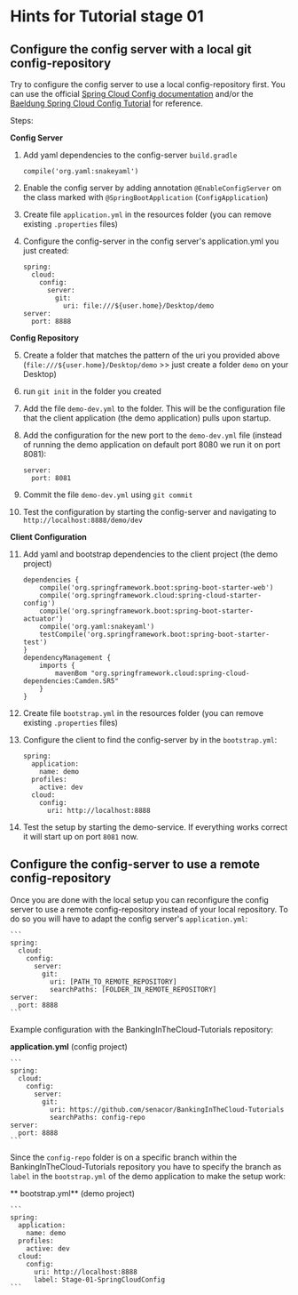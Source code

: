 # Hints for Tutorial stage 01

## Configure the config server with a local git config-repository

Try to configure the config server to use a local config-repository first. You can use the official [Spring Cloud Config documentation](https://cloud.spring.io/spring-cloud-config/spring-cloud-config.html) and/or the [Baeldung Spring Cloud Config Tutorial](http://www.baeldung.com/spring-cloud-configuration) for reference.

Steps:

**Config Server**

1. Add yaml dependencies to the config-server ```build.gradle```
    ```
    compile('org.yaml:snakeyaml')
    ```
2. Enable the config server by adding annotation ```@EnableConfigServer``` on the class marked with ```@SpringBootApplication``` (```ConfigApplication```)
3. Create file ```application.yml``` in the resources folder (you can remove existing ```.properties``` files)
4. Configure the config-server in the config server's application.yml you just created:

    ```
    spring:
      cloud:
        config:
          server:
            git:
              uri: file:///${user.home}/Desktop/demo
    server:
      port: 8888
    ```

**Config Repository**

5. Create a folder that matches the pattern of the uri you provided above (```file:///${user.home}/Desktop/demo``` >> just create a folder ```demo``` on your Desktop)
6. run ```git init``` in the folder you created
7. Add the file ```demo-dev.yml``` to the folder. This will be the configuration file that the client application (the demo application) pulls upon startup.
8. Add the configuration for the new port to the ```demo-dev.yml``` file (instead of running the demo application on default port 8080 we run it on port 8081):

    ```
    server:
      port: 8081
    ```

9. Commit the file ```demo-dev.yml``` using ```git commit```
10. Test the configuration by starting the config-server and navigating to ```http://localhost:8888/demo/dev```

**Client Configuration**

11. Add yaml and bootstrap dependencies to the client project (the demo project)

    ```
    dependencies {
    	compile('org.springframework.boot:spring-boot-starter-web')
    	compile('org.springframework.cloud:spring-cloud-starter-config')
        compile('org.springframework.boot:spring-boot-starter-actuator')
    	compile('org.yaml:snakeyaml')
        testCompile('org.springframework.boot:spring-boot-starter-test')
    }
    dependencyManagement {
	    imports {
		    mavenBom "org.springframework.cloud:spring-cloud-dependencies:Camden.SR5"
	    }
    }
    ```

12. Create file ```bootstrap.yml``` in the resources folder (you can remove existing ```.properties``` files)
13. Configure the client to find the config-server by in the ```bootstrap.yml```:

    ```
    spring:
      application:
        name: demo
      profiles:
        active: dev
      cloud:
        config:
          uri: http://localhost:8888
    ```

14. Test the setup by starting the demo-service. If everything works correct it will start up on port ```8081``` now.

## Configure the config-server to use a remote config-repository

Once you are done with the local setup you can reconfigure the config server to use a remote config-repository instead of your local repository. To do so you will have to adapt the config server's ```application.yml```:

    ```
    spring:
      cloud:
        config:
          server:
            git:
              uri: [PATH_TO_REMOTE_REPOSITORY]
              searchPaths: [FOLDER_IN_REMOTE_REPOSITORY]
    server:
      port: 8888
    ```

Example configuration with the BankingInTheCloud-Tutorials repository:

**application.yml** (config project)

    ```
    spring:
      cloud:
        config:
          server:
            git:
              uri: https://github.com/senacor/BankingInTheCloud-Tutorials
              searchPaths: config-repo
    server:
      port: 8888
    ```

Since the ```config-repo``` folder is on a specific branch within the BankingInTheCloud-Tutorials repository you have to specify the branch as ```label``` in the ```bootstrap.yml``` of the demo application to make the setup work:

** bootstrap.yml** (demo project)

    ```
    spring:
      application:
        name: demo
      profiles:
        active: dev
      cloud:
        config:
          uri: http://localhost:8888
          label: Stage-01-SpringCloudConfig
    ```
